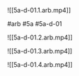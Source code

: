 

![[5a-d-01.1.arb.mp4]]

#arb #5a #5a-d-01



![[5a-d-01.2.arb.mp4]]



![[5a-d-01.3.arb.mp4]]



![[5a-d-01.4.arb.mp4]]


